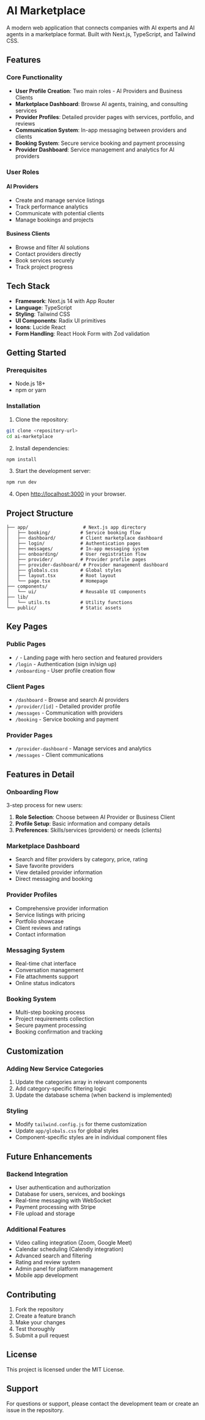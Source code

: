 # AI Marketplace

A modern web application that connects companies with AI experts and AI agents in a marketplace format. Built with Next.js, TypeScript, and Tailwind CSS.

## Features

### Core Functionality
- **User Profile Creation**: Two main roles - AI Providers and Business Clients
- **Marketplace Dashboard**: Browse AI agents, training, and consulting services
- **Provider Profiles**: Detailed provider pages with services, portfolio, and reviews
- **Communication System**: In-app messaging between providers and clients
- **Booking System**: Secure service booking and payment processing
- **Provider Dashboard**: Service management and analytics for AI providers

### User Roles

#### AI Providers
- Create and manage service listings
- Track performance analytics
- Communicate with potential clients
- Manage bookings and projects

#### Business Clients
- Browse and filter AI solutions
- Contact providers directly
- Book services securely
- Track project progress

## Tech Stack

- **Framework**: Next.js 14 with App Router
- **Language**: TypeScript
- **Styling**: Tailwind CSS
- **UI Components**: Radix UI primitives
- **Icons**: Lucide React
- **Form Handling**: React Hook Form with Zod validation

## Getting Started

### Prerequisites

- Node.js 18+ 
- npm or yarn

### Installation

1. Clone the repository:
```bash
git clone <repository-url>
cd ai-marketplace
```

2. Install dependencies:
```bash
npm install
```

3. Start the development server:
```bash
npm run dev
```

4. Open [http://localhost:3000](http://localhost:3000) in your browser.

## Project Structure

```
├── app/                    # Next.js app directory
│   ├── booking/           # Service booking flow
│   ├── dashboard/         # Client marketplace dashboard
│   ├── login/             # Authentication pages
│   ├── messages/          # In-app messaging system
│   ├── onboarding/        # User registration flow
│   ├── provider/          # Provider profile pages
│   ├── provider-dashboard/ # Provider management dashboard
│   ├── globals.css        # Global styles
│   ├── layout.tsx         # Root layout
│   └── page.tsx           # Homepage
├── components/
│   └── ui/                # Reusable UI components
├── lib/
│   └── utils.ts           # Utility functions
└── public/                # Static assets
```

## Key Pages

### Public Pages
- `/` - Landing page with hero section and featured providers
- `/login` - Authentication (sign in/sign up)
- `/onboarding` - User profile creation flow

### Client Pages
- `/dashboard` - Browse and search AI providers
- `/provider/[id]` - Detailed provider profile
- `/messages` - Communication with providers
- `/booking` - Service booking and payment

### Provider Pages
- `/provider-dashboard` - Manage services and analytics
- `/messages` - Client communications

## Features in Detail

### Onboarding Flow
3-step process for new users:
1. **Role Selection**: Choose between AI Provider or Business Client
2. **Profile Setup**: Basic information and company details
3. **Preferences**: Skills/services (providers) or needs (clients)

### Marketplace Dashboard
- Search and filter providers by category, price, rating
- Save favorite providers
- View detailed provider information
- Direct messaging and booking

### Provider Profiles
- Comprehensive provider information
- Service listings with pricing
- Portfolio showcase
- Client reviews and ratings
- Contact information

### Messaging System
- Real-time chat interface
- Conversation management
- File attachments support
- Online status indicators

### Booking System
- Multi-step booking process
- Project requirements collection
- Secure payment processing
- Booking confirmation and tracking

## Customization

### Adding New Service Categories
1. Update the categories array in relevant components
2. Add category-specific filtering logic
3. Update the database schema (when backend is implemented)

### Styling
- Modify `tailwind.config.js` for theme customization
- Update `app/globals.css` for global styles
- Component-specific styles are in individual component files

## Future Enhancements

### Backend Integration
- User authentication and authorization
- Database for users, services, and bookings
- Real-time messaging with WebSocket
- Payment processing with Stripe
- File upload and storage

### Additional Features
- Video calling integration (Zoom, Google Meet)
- Calendar scheduling (Calendly integration)
- Advanced search and filtering
- Rating and review system
- Admin panel for platform management
- Mobile app development

## Contributing

1. Fork the repository
2. Create a feature branch
3. Make your changes
4. Test thoroughly
5. Submit a pull request

## License

This project is licensed under the MIT License.

## Support

For questions or support, please contact the development team or create an issue in the repository.
